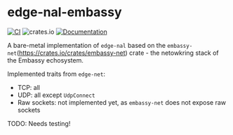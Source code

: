 # edge-nal-embassy

[![CI](https://github.com/ivmarkov/edge-net/actions/workflows/ci.yml/badge.svg)](https://github.com/ivmarkov/edge-net/actions/workflows/ci.yml)
![crates.io](https://img.shields.io/crates/v/edge-net.svg)
[![Documentation](https://docs.rs/edge-net/badge.svg)](https://docs.rs/edge-net)

A bare-metal implementation of `edge-nal` based on the `embassy-net`(https://crates.io/crates/embassy-net) crate - the netowkring stack of the Embassy echosystem.

Implemented traits from `edge-net`:
* TCP: all
* UDP: all except `UdpConnect`
* Raw sockets: not implemented yet, as `embassy-net` does not expose raw sockets

TODO: Needs testing!
